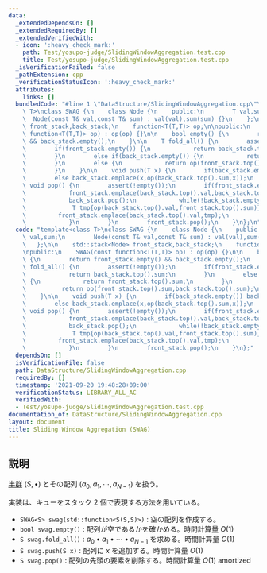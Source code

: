 ```yaml
---
data:
  _extendedDependsOn: []
  _extendedRequiredBy: []
  _extendedVerifiedWith:
  - icon: ':heavy_check_mark:'
    path: Test/yosupo-judge/SlidingWindowAggregation.test.cpp
    title: Test/yosupo-judge/SlidingWindowAggregation.test.cpp
  _isVerificationFailed: false
  _pathExtension: cpp
  _verificationStatusIcon: ':heavy_check_mark:'
  attributes:
    links: []
  bundledCode: "#line 1 \"DataStructure/SlidingWindowAggregation.cpp\"\ntemplate<class\
    \ T>\nclass SWAG {\n    class Node {\n    public:\n        T val,sum;\n      \
    \  Node(const T& val,const T& sum) : val(val),sum(sum) {}\n    };\n\n    std::stack<Node>\
    \ front_stack,back_stack;\n    function<T(T,T)> op;\n\npublic:\n    SWAG(const\
    \ function<T(T,T)> op) : op(op) {}\n\n    bool empty() {\n        return front_stack.empty()\
    \ && back_stack.empty();\n    }\n\n    T fold_all() {\n        assert(!empty());\n\
    \        if(front_stack.empty()) {\n            return back_stack.top().sum;\n\
    \        }\n        else if(back_stack.empty()) {\n            return front_stack.top().sum;\n\
    \        }\n        else {\n            return op(front_stack.top().sum,back_stack.top().sum);\n\
    \        }\n    }\n\n    void push(T x) {\n        if(back_stack.empty()) back_stack.emplace(x,x);\n\
    \        else back_stack.emplace(x,op(back_stack.top().sum,x));\n    }\n\n   \
    \ void pop() {\n        assert(!empty());\n        if(front_stack.empty()) {\n\
    \            front_stack.emplace(back_stack.top().val,back_stack.top().val);\n\
    \            back_stack.pop();\n            while(!back_stack.empty()) {\n   \
    \             T tmp{op(back_stack.top().val,front_stack.top().sum)};\n       \
    \         front_stack.emplace(back_stack.top().val,tmp);\n                back_stack.pop();\n\
    \            }\n        }\n        front_stack.pop();\n    }\n};\n"
  code: "template<class T>\nclass SWAG {\n    class Node {\n    public:\n        T\
    \ val,sum;\n        Node(const T& val,const T& sum) : val(val),sum(sum) {}\n \
    \   };\n\n    std::stack<Node> front_stack,back_stack;\n    function<T(T,T)> op;\n\
    \npublic:\n    SWAG(const function<T(T,T)> op) : op(op) {}\n\n    bool empty()\
    \ {\n        return front_stack.empty() && back_stack.empty();\n    }\n\n    T\
    \ fold_all() {\n        assert(!empty());\n        if(front_stack.empty()) {\n\
    \            return back_stack.top().sum;\n        }\n        else if(back_stack.empty())\
    \ {\n            return front_stack.top().sum;\n        }\n        else {\n  \
    \          return op(front_stack.top().sum,back_stack.top().sum);\n        }\n\
    \    }\n\n    void push(T x) {\n        if(back_stack.empty()) back_stack.emplace(x,x);\n\
    \        else back_stack.emplace(x,op(back_stack.top().sum,x));\n    }\n\n   \
    \ void pop() {\n        assert(!empty());\n        if(front_stack.empty()) {\n\
    \            front_stack.emplace(back_stack.top().val,back_stack.top().val);\n\
    \            back_stack.pop();\n            while(!back_stack.empty()) {\n   \
    \             T tmp{op(back_stack.top().val,front_stack.top().sum)};\n       \
    \         front_stack.emplace(back_stack.top().val,tmp);\n                back_stack.pop();\n\
    \            }\n        }\n        front_stack.pop();\n    }\n};"
  dependsOn: []
  isVerificationFile: false
  path: DataStructure/SlidingWindowAggregation.cpp
  requiredBy: []
  timestamp: '2021-09-20 19:48:28+09:00'
  verificationStatus: LIBRARY_ALL_AC
  verifiedWith:
  - Test/yosupo-judge/SlidingWindowAggregation.test.cpp
documentation_of: DataStructure/SlidingWindowAggregation.cpp
layout: document
title: Sliding Window Aggregation (SWAG)
---
```


## 説明
[半群](https://ja.wikipedia.org/wiki/%E5%8D%8A%E7%BE%A4) $(S,\bullet)$ とその配列 $(a_0,a_1,\cdots,a_{N - 1})$ を扱う。

実装は、キューをスタック 2 個で表現する方法を用いている。

- `SWAG<S> swag(std::function<S(S,S)>)` : 空の配列を作成する。
- `bool swag.empty()` : 配列が空であるかを確かめる。時間計算量 $O(1)$
- `S swag.fold_all()` : $a_0 \bullet a_1 \bullet \cdots \bullet a_{N - 1}$ を求める。時間計算量 $O(1)$
- `S swag.push(S x)` : 配列に $x$ を追加する。時間計算量 $O(1)$
- `S swag.pop()` : 配列の先頭の要素を削除する。時間計算量 $O(1)\ \mathrm{amortized}$